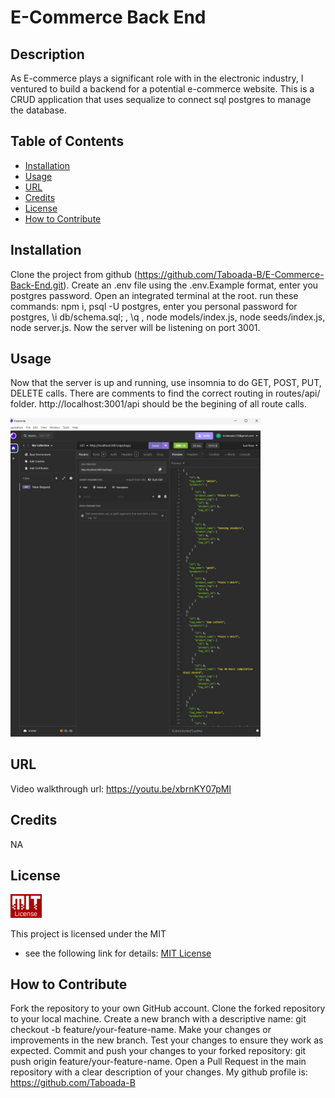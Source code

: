 # E-Commerce Back End

## Description 
As E-commerce plays a significant role with in the electronic industry, I ventured to build a backend for a potential e-commerce website.  This is a CRUD application that uses sequalize to connect sql postgres to manage the database.

## Table of Contents
- [Installation](#installation)
- [Usage](#usage)
- [URL](#url)
- [Credits](#credits)
- [License](#license)
- [How to Contribute](#how-to-contribute)

## Installation
Clone the project from github (https://github.com/Taboada-B/E-Commerce-Back-End.git).  Create an .env file using the .env.Example format, enter you postgres password.  Open an integrated terminal at the root. run these commands: npm i, psql -U postgres, enter you personal password for postgres, \i db/schema.sql; , \q , node models/index.js, node seeds/index.js, node server.js.  Now the server will be listening on port 3001.  

## Usage
Now that the server is up and running, use insomnia to do GET, POST, PUT, DELETE calls.  There are comments to find the correct routing in routes/api/ folder.  http://localhost:3001/api should be the begining of all route calls.  

<img src="./img/Screenshot.jpg" alt="screenshot" width="400"/>

## URL
Video walkthrough url: https://youtu.be/xbrnKY07pMI

## Credits
NA

## License

<img src="./img/MIT-logo.jpg" alt="logo" width="50"/>

This project is licensed under the MIT 
- see the following link for details: [MIT License](https://opensource.org/licenses/MIT)

## How to Contribute
Fork the repository to your own GitHub account. Clone the forked repository to your local machine. Create a new branch with a descriptive name: git checkout -b feature/your-feature-name. Make your changes or improvements in the new branch.
Test your changes to ensure they work as expected.
Commit and push your changes to your forked repository: git push origin feature/your-feature-name.
Open a Pull Request in the main repository with a clear description of your changes.
My github profile is: https://github.com/Taboada-B
